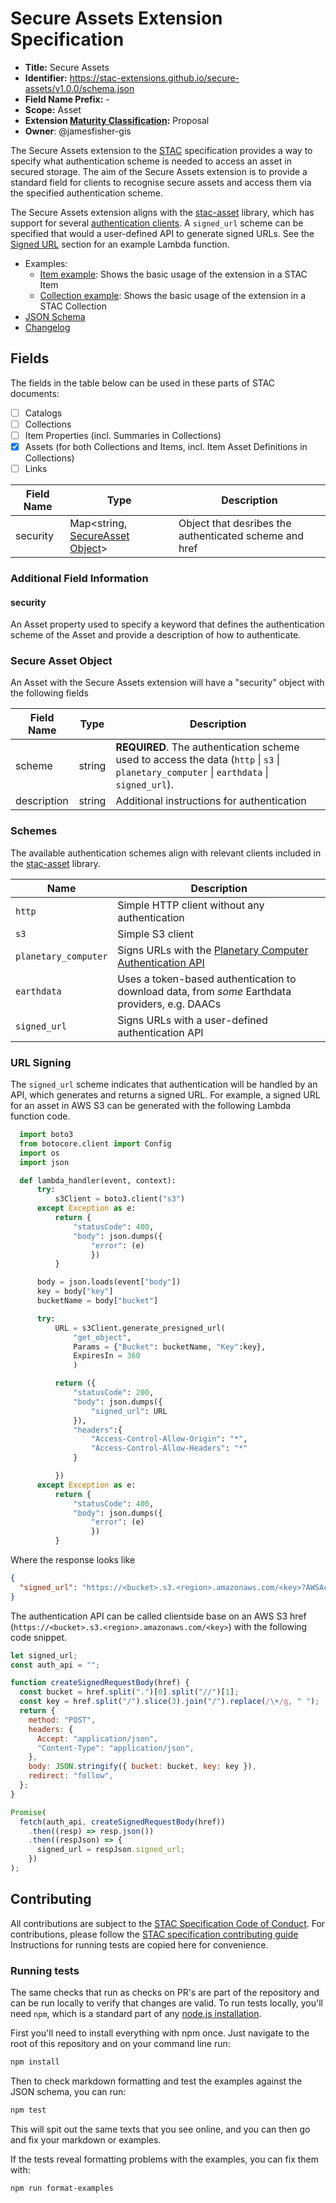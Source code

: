 # Secure Assets Extension Specification

- **Title:** Secure Assets
- **Identifier:** <https://stac-extensions.github.io/secure-assets/v1.0.0/schema.json>
- **Field Name Prefix:** -
- **Scope:** Asset
- **Extension [Maturity Classification](https://github.com/radiantearth/stac-spec/tree/master/extensions/README.md#extension-maturity):** Proposal
- **Owner**: @jamesfisher-gis

The Secure Assets extension to the [STAC](https://github.com/radiantearth/stac-spec) specification provides a way to specify what authentication
scheme is needed to access an asset in secured storage. The aim of the Secure Assets extension is to provide a standard field for clients to
recognise secure assets and access them via the specified authentication scheme.

The Secure Assets extension aligns with the [stac-asset](https://github.com/stac-utils/stac-asset) library, which has support for several
[authentication clients](https://github.com/stac-utils/stac-asset#clients). A `signed_url` scheme can be specified that would a user-defined
API to generate signed URLs. See the [Signed URL](#url-signing) section for an example Lambda function.

- Examples:
  - [Item example](examples/item.json): Shows the basic usage of the extension in a STAC Item
  - [Collection example](examples/collection.json): Shows the basic usage of the extension in a STAC Collection
- [JSON Schema](json-schema/schema.json)
- [Changelog](./CHANGELOG.md)

## Fields

The fields in the table below can be used in these parts of STAC documents:

- [ ] Catalogs
- [ ] Collections
- [ ] Item Properties (incl. Summaries in Collections)
- [x] Assets (for both Collections and Items, incl. Item Asset Definitions in Collections)
- [ ] Links

| Field Name | Type                                                    | Description                                            |
| ---------- | ------------------------------------------------------- | ------------------------------------------------------ |
| security   | Map<string, [SecureAsset Object](#secure-asset-object)> | Object that desribes the authenticated scheme and href |

### Additional Field Information

#### security

An Asset property used to specify a keyword that defines the authentication scheme of the Asset and provide a description of how to authenticate.

### Secure Asset Object

An Asset with the Secure Assets extension will have a "security" object with the following fields

| Field Name  | Type   | Description                                                                                                                                                            |
| ----------- | ------ | ---------------------------------------------------------------------------------------------------------------------------------------------------------------------- |
| scheme      | string | **REQUIRED**. The authentication scheme used to access the data (`http` \| `s3` \| `planetary_computer` \| `earthdata` \| `signed_url`). |
| description | string | Additional instructions for authentication                                                                                                                           |

### Schemes

The available authentication schemes align with relevant clients included in the [stac-asset](https://github.com/stac-utils/stac-asset) library.

| Name                      | Description                                                                                                              |
| ------------------------- | ------------------------------------------------------------------------------------------------------------------------ |
| `http`              | Simple HTTP client without any authentication                                                                            |
| `s3`                | Simple S3 client                                                                                                         |
| `planetary_computer` | Signs URLs with the [Planetary Computer Authentication API](https://planetarycomputer.microsoft.com/docs/reference/sas/) |
| `earthdata`         | Uses a token-based authentication to download data, from *some* Earthdata providers, e.g. DAACs                          |
| `signed_url`         | Signs URLs with a user-defined authentication API                                                                      |

### URL Signing

The `signed_url` scheme indicates that authentication will be handled by an API, which generates and returns a signed URL. For example,
a signed URL for an asset in AWS S3 can be generated with the following Lambda function code.

```python
  import boto3
  from botocore.client import Config
  import os
  import json

  def lambda_handler(event, context):
      try:
          s3Client = boto3.client("s3")
      except Exception as e:
          return {
              "statusCode": 400,
              "body": json.dumps({
                  "error": (e)
                  })
          }

      body = json.loads(event["body"])
      key = body["key"]
      bucketName = body["bucket"]

      try:
          URL = s3Client.generate_presigned_url(
              "get_object",
              Params = {"Bucket": bucketName, "Key":key},
              ExpiresIn = 360
              )

          return ({
              "statusCode": 200,
              "body": json.dumps({
                  "signed_url": URL
              }),
              "headers":{
                  "Access-Control-Allow-Origin": "*",
                  "Access-Control-Allow-Headers": "*"
              }

          })
      except Exception as e:
          return {
              "statusCode": 400,
              "body": json.dumps({
                  "error": (e)
                  })
          }
```

Where the response looks like

```json
{
  "signed_url": "https://<bucket>.s3.<region>.amazonaws.com/<key>?AWSAccessKeyId=<aws access key>&Signature=<signature>&x-amz-security-token=<auth token>&Expires=<epoch expiration time>"
}
```

The authentication API can be called clientside base on an AWS S3 href (`https://<bucket>.s3.<region>.amazonaws.com/<key>`) with the following code
snippet.

```javascript
let signed_url;
const auth_api = "";

function createSignedRequestBody(href) {
  const bucket = href.split(".")[0].split("//")[1];
  const key = href.split("/").slice(3).join("/").replace(/\+/g, " ");
  return {
    method: "POST",
    headers: {
      Accept: "application/json",
      "Content-Type": "application/json",
    },
    body: JSON.stringify({ bucket: bucket, key: key }),
    redirect: "follow",
  };
}

Promise(
  fetch(auth_api, createSignedRequestBody(href))
    .then((resp) => resp.json())
    .then((respJson) => {
      signed_url = respJson.signed_url;
    })
);
```

## Contributing

All contributions are subject to the
[STAC Specification Code of Conduct](https://github.com/radiantearth/stac-spec/blob/master/CODE_OF_CONDUCT.md).
For contributions, please follow the
[STAC specification contributing guide](https://github.com/radiantearth/stac-spec/blob/master/CONTRIBUTING.md) Instructions
for running tests are copied here for convenience.

### Running tests

The same checks that run as checks on PR's are part of the repository and can be run locally to verify that changes are valid.
To run tests locally, you'll need `npm`, which is a standard part of any [node.js installation](https://nodejs.org/en/download/).

First you'll need to install everything with npm once. Just navigate to the root of this repository and on
your command line run:

```bash
npm install
```

Then to check markdown formatting and test the examples against the JSON schema, you can run:

```bash
npm test
```

This will spit out the same texts that you see online, and you can then go and fix your markdown or examples.

If the tests reveal formatting problems with the examples, you can fix them with:

```bash
npm run format-examples
```
